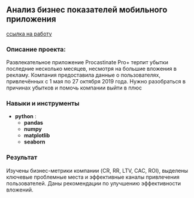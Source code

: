 ## Анализ бизнес показателей мобильного приложения

[ссылка на работу](https://github.com/Radikdpm55/Projects/blob/main/Unit%20Economic/%D0%90%D0%BD%D0%B0%D0%BB%D0%B8%D0%B7%20%D0%B1%D0%B8%D0%B7%D0%BD%D0%B5%D1%81%20%D0%BF%D0%BE%D0%BA%D0%B0%D0%B7%D0%B0%D1%82%D0%B5%D0%BB%D0%B5%D0%B9.ipynb)

### Описание проекта:

Развлекательное приложение Procastinate Pro+ терпит убытки последние несколько месяцев, несмотря на большие вложения в рекламу. Компания предоставила данные о пользователях, привлечённых с 1 мая по 27 октября 2019 года. Нужно разобраться в причинах убытков и помочь компании выйти в плюс

### Навыки и инструменты

- **python** :
    - **pandas**
    - **numpy**
    - **matplotlib**
    - **seaborn**


### Результат

Изучены бизнес-метрики компании (CR, RR, LTV, CAC, ROI), выделены ключевые проблемные места и эффективные каналы привлечения пользователей. Даны рекомендации по улучшению эффективности вложений.
